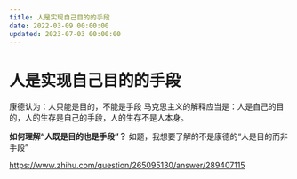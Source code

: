 ```yaml
---
title: 人是实现自己目的的手段
date: 2022-03-09 00:00:00
updated: 2023-07-03 00:00:00
---
```


# 人是实现自己目的的手段

康德认为：人只能是目的，不能是手段
马克思主义的解释应当是：人是自己的目的，人的生存是自己的手段，人的生存不是人本身。

**如何理解“人既是目的也是手段”？**
如题，我想要了解的不是康德的“人是目的而非手段”

https://www.zhihu.com/question/265095130/answer/289407115

